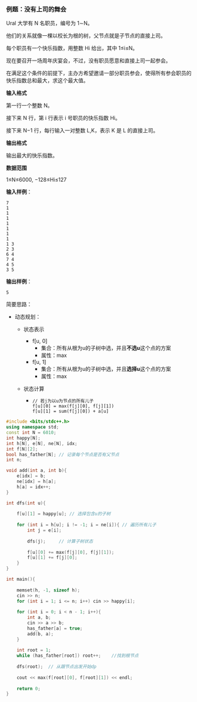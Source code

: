### 例题：没有上司的舞会

Ural 大学有 N 名职员，编号为 1∼N。

他们的关系就像一棵以校长为根的树，父节点就是子节点的直接上司。

每个职员有一个快乐指数，用整数 Hi 给出，其中 1≤i≤N。

现在要召开一场周年庆宴会，不过，没有职员愿意和直接上司一起参会。

在满足这个条件的前提下，主办方希望邀请一部分职员参会，使得所有参会职员的快乐指数总和最大，求这个最大值。

**输入格式**

第一行一个整数 N。

接下来 N 行，第 i 行表示 i 号职员的快乐指数 Hi。

接下来 N−1 行，每行输入一对整数 L,K，表示 K 是 L 的直接上司。

**输出格式**

输出最大的快乐指数。

**数据范围**

1≤N≤6000,
−128≤Hi≤127

**输入样例**：

```
7
1
1
1
1
1
1
1
1 3
2 3
6 4
7 4
4 5
3 5
```

**输出样例**：

```
5
```

简要思路：

- 动态规划：

  - 状态表示

    - f[u, 0]
      - 集合：所有从根为u的子树中选，并且**不选u**这个点的方案
      - 属性：max
    - f[u, 1]
      - 集合：所有从根为u的子树中选，并且**选择u**这个点的方案
      - 属性：max

  - 状态计算

    - ```
      // 若j为以u为节点的所有儿子
      f[u][0] = max(f[j][0], f[j][1])
      f[u][1] = sum(f[j][0]) + a[u]
      ```

```c++
#include <bits/stdc++.h>
using namespace std;
const int N = 6010;
int happy[N];
int h[N], e[N], ne[N], idx;
int f[N][2];
bool has_father[N]; // 记录每个节点是否有父节点
int n;

void add(int a, int b){
    e[idx] = b;
    ne[idx] = h[a];
    h[a] = idx++;
}

int dfs(int u){
    
    f[u][1] = happy[u]; // 选择包含u的子树 
    
    for (int i = h[u]; i != -1; i = ne[i]){ // 遍历所有儿子
        int j = e[i];
        
        dfs(j);     // 计算子树状态
        
        f[u][0] += max(f[j][0], f[j][1]);
        f[u][1] += f[j][0];
    }
}

int main(){
    
    memset(h, -1, sizeof h);
    cin >> n;
    for (int i = 1; i <= n; i++) cin >> happy[i];
    
    for (int i = 0; i < n - 1; i++){
        int a, b;
        cin >> a >> b;
        has_father[a] = true;
        add(b, a);
    }
    
    int root = 1;
    while (has_father[root]) root++;    //找到根节点
    
    dfs(root);  // 从跟节点出发开始dp
    
    cout << max(f[root][0], f[root][1]) << endl;
    
    return 0;
}
```

